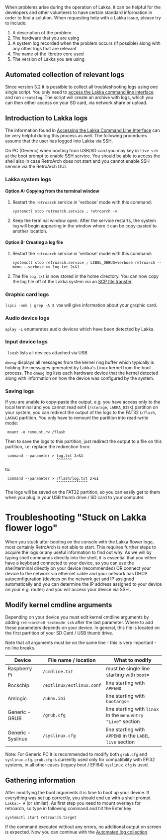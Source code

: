 When problems arise during the operation of Lakka, it can be helpful for the developers and other volunteers to have certain standard information in order to find a solution. When requesting help with a Lakka issue, please try to include:

1. A description of the problem
2. The hardware that you are using
3. A system log recorded when the problem occurs (if possible) along with any other logs that are relevant
4. The name of the libretro core used
5. The version of Lakka you are using

## Automated collection of relevant logs

Since version 3.2 it is possible to collect all troubleshooting logs using one single script. You only need to [access the Lakka command line interface](Accessing-Lakka-command-line-interface) and run `createlog`. The script will create an archive with logs, which you can then either access on your SD card, via network share or upload.

## Introduction to Lakka logs

The information found in [Accessing the Lakka Command Line Interface](Accessing-Lakka-command-line-interface) can be very helpful during this process as well. The following procedures assume that the user has logged into Lakka via SSH.

On PC (Generic) when booting from USB/SD card you may key in `live ssh` at the boot prompt to enable SSH service. You should be able to access the shell also in case RetroArch does not start and you cannot enable SSH service via the RetroArch GUI.

### Lakka system logs

#### Option A: Copying from the terminal window

1. Restart the `retroarch` service in 'verbose' mode with this command:

       systemctl stop retroarch.service ; retroarch -v

2. Keep the terminal window open. After the service restarts, the system log will begin appearing in the window where it can be copy-pasted to another location.

#### Option B: Creating a log file

1. Restart the `retroarch` service in 'verbose' mode with this command:

       systemctl stop retroarch.service ; LIBGL_DEBUG=verbose retroarch --menu --verbose >> log.txt 2>&1

2. The file `log.txt` is now stored in the home directory. You can now copy the log file off of the Lakka system via an [SCP file transfer](Accessing-Lakka-filesystem#file-transfer-via-scp).

### Graphic card logs
`lspci -nnk | grep -A 3 VGA` will give information about your graphic card.

### Audio device logs
`aplay -L` enumerates audio devices which have been detected by Lakka.

### Input device logs

` lsusb` lists all devices attached via USB

`dmesg` displays all messages from the kernel ring buffer which typically is holding the messages generated by Lakka's Linux kernel from the boot process. The `dmesg` log lists each hardware device that the kernel detected along with information on how the device was configured by the system.

### Saving logs

If you are unable to copy-paste the output, e.g. you have access only to the local terminal and you cannot read ext4  (`/storage`, `LAKKA_DISK`) partition on your system, you can redirect the output of the logs to the FAT32 (`/flash`, `LAKKA`) partition. You only have to remount the partition into read-write mode:

     mount -o remount,rw /flash

Then to save the logs to this partition, just redirect the output to a file on this partition, i.e. replace the redirection from:

     command --parameter > log.txt 2>&1
                           ^^^^^^^

to:

     command --parameter > /flash/log.txt 2>&1
                           ^^^^^^^^^^^^^^

The logs will be saved on the FAT32 partition, so you can easily get to them when you plug in your USB thumb drive / SD card to your computer.

# Troubleshooting "Stuck on Lakka flower logo"

When you stuck after booting on the console with the Lakka flower logo, most certainly RetroArch is not able to start. This requires further steps to acquire the logs or any useful information to find out why. As we will by typing shell commands directly into the shell, it is essential that you either have a keyboard connected to your device, so you can use the shell/terminal directly on your device (recommended) OR connect your device to the network via ethernet cable and your network has DHCP autoconfiguration (devices on the network get and IP assigned automatically and you can determine the IP address assigned to your device on your e.g. router) and you will access your device via SSH .

## Modify kernel cmdline arguments

Depending on your device you must edit kernel cmdline arguments by adding `retroarch=0 textmode ssh` after the last parameter. Where to add these parameters depends on your device. In general, this file is located on the first partition of your SD Card / USB thumb drive.

Note that all arguments must be on the same line - this is very important - no line breaks.

| Device | File name / location | What to modify |
| --- | --- | --- |
| Raspberry Pi | `/cmdline.txt` | must be single line starting with `boot=` |
| Rockchip | `/extlinux/extlinux.conf` | line starting with `APPEND` |
| Amlogic | `/uEnv.ini` | line starting with `bootargs=` |
| Generic - GRUB | `/grub.cfg` | line starting with `linux` in the `menuentry "Live"` section |
| Generic - Syslinux | `/syslinux.cfg` | line starting with `APPEND` in the `LABEL live` section |

Note: For Generic PC it is recommended to modify both `grub.cfg` and `syslinux.cfg`. `grub.cfg` is currently used only for compatibility with EFI32 systems, in all other cases (legacy boot / EFI64) `syslinux.cfg` is used.

## Gathering information

After modifying the boot arguments it is time to boot up your device. If everything was set up correctly, you should end up with a shell prompt `Lakka:~ #` (or similar). As first step you need to mount overlays for retroarch, so type in following command and hit the Enter key:

    systemctl start retroarch.target

If the command executed without any errors, no additional output on screen is expected. Now you can continue with the [Automated log collection](#automated-collection-of-relevant-logs).
